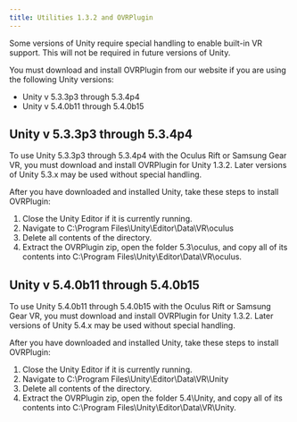 ```yaml
---
title: Utilities 1.3.2 and OVRPlugin
---
```


Some versions of Unity require special handling to enable built-in VR support. This will not be required in future versions of Unity.

You must download and install OVRPlugin from our website if you are using the following Unity versions:

* Unity v 5.3.3p3 through 5.3.4p4
* Unity v 5.4.0b11 through 5.4.0b15


## Unity v 5.3.3p3 through 5.3.4p4

To use Unity 5.3.3p3 through 5.3.4p4 with the Oculus Rift or Samsung Gear VR, you must download and install OVRPlugin for Unity 1.3.2. Later versions of Unity 5.3.x may be used without special handling.

After you have downloaded and installed Unity, take these steps to install OVRPlugin:

1. Close the Unity Editor if it is currently running.
2. Navigate to C:\Program Files\Unity\Editor\Data\VR\oculus
3. Delete all contents of the directory.
4. Extract the OVRPlugin zip, open the folder 5.3\oculus, and copy all of its contents into C:\Program Files\Unity\Editor\Data\VR\oculus.


## Unity v 5.4.0b11 through 5.4.0b15

To use Unity 5.4.0b11 through 5.4.0b15 with the Oculus Rift or Samsung Gear VR, you must download and install OVRPlugin for Unity 1.3.2. Later versions of Unity 5.4.x may be used without special handling. 

After you have downloaded and installed Unity, take these steps to install OVRPlugin:

1. Close the Unity Editor if it is currently running.
2. Navigate to C:\Program Files\Unity\Editor\Data\VR\Unity
3. Delete all contents of the directory.
4. Extract the OVRPlugin zip, open the folder 5.4\Unity, and copy all of its contents into C:\Program Files\Unity\Editor\Data\VR\Unity.

